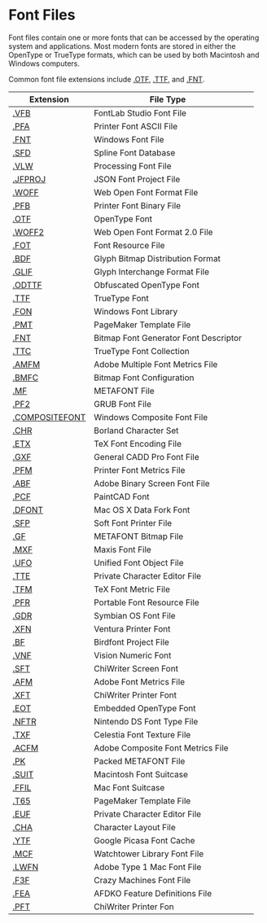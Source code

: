 
# Font Files

Font files contain one or more fonts that can be accessed by the operating system and applications. Most modern fonts are stored in either the OpenType or TrueType formats, which can be used by both Macintosh and Windows computers.

Common font file extensions include [.OTF](https://fileinfo.com/extension/otf), [.TTF](https://fileinfo.com/extension/ttf), and [.FNT](https://fileinfo.com/extension/fnt).

| Extension                                                      | File Type                             |     |
| -------------------------------------------------------------- | ------------------------------------- | --- |
| [.VFB](https://fileinfo.com/extension/vfb)                     | FontLab Studio Font File              |     |
| [.PFA](https://fileinfo.com/extension/pfa)                     | Printer Font ASCII File               |     |
| [.FNT](https://fileinfo.com/extension/fnt)                     | Windows Font File                     |     |
| [.SFD](https://fileinfo.com/extension/sfd)                     | Spline Font Database                  |     |
| [.VLW](https://fileinfo.com/extension/vlw)                     | Processing Font File                  |     |
| [.JFPROJ](https://fileinfo.com/extension/jfproj)               | JSON Font Project File                |     |
| [.WOFF](https://fileinfo.com/extension/woff)                   | Web Open Font Format File             |     |
| [.PFB](https://fileinfo.com/extension/pfb)                     | Printer Font Binary File              |     |
| [.OTF](https://fileinfo.com/extension/otf)                     | OpenType Font                         |     |
| [.WOFF2](https://fileinfo.com/extension/woff2)                 | Web Open Font Format 2.0 File         |     |
| [.FOT](https://fileinfo.com/extension/fot)                     | Font Resource File                    |     |
| [.BDF](https://fileinfo.com/extension/bdf)                     | Glyph Bitmap Distribution Format      |     |
| [.GLIF](https://fileinfo.com/extension/glif)                   | Glyph Interchange Format File         |     |
| [.ODTTF](https://fileinfo.com/extension/odttf)                 | Obfuscated OpenType Font              |     |
| [.TTF](https://fileinfo.com/extension/ttf)                     | TrueType Font                         |     |
| [.FON](https://fileinfo.com/extension/fon)                     | Windows Font Library                  |     |
| [.PMT](https://fileinfo.com/extension/pmt)                     | PageMaker Template File               |     |
| [.FNT](https://fileinfo.com/extension/fnt)                     | Bitmap Font Generator Font Descriptor |     |
| [.TTC](https://fileinfo.com/extension/ttc)                     | TrueType Font Collection              |     |
| [.AMFM](https://fileinfo.com/extension/amfm)                   | Adobe Multiple Font Metrics File      |     |
| [.BMFC](https://fileinfo.com/extension/bmfc)                   | Bitmap Font Configuration             |     |
| [.MF](https://fileinfo.com/extension/mf)                       | METAFONT File                         |     |
| [.PF2](https://fileinfo.com/extension/pf2)                     | GRUB Font File                        |     |
| [.COMPOSITEFONT](https://fileinfo.com/extension/compositefont) | Windows Composite Font File           |     |
| [.CHR](https://fileinfo.com/extension/chr)                     | Borland Character Set                 |     |
| [.ETX](https://fileinfo.com/extension/etx)                     | TeX Font Encoding File                |     |
| [.GXF](https://fileinfo.com/extension/gxf)                     | General CADD Pro Font File            |     |
| [.PFM](https://fileinfo.com/extension/pfm)                     | Printer Font Metrics File             |     |
| [.ABF](https://fileinfo.com/extension/abf)                     | Adobe Binary Screen Font File         |     |
| [.PCF](https://fileinfo.com/extension/pcf)                     | PaintCAD Font                         |     |
| [.DFONT](https://fileinfo.com/extension/dfont)                 | Mac OS X Data Fork Font               |     |
| [.SFP](https://fileinfo.com/extension/sfp)                     | Soft Font Printer File                |     |
| [.GF](https://fileinfo.com/extension/gf)                       | METAFONT Bitmap File                  |     |
| [.MXF](https://fileinfo.com/extension/mxf)                     | Maxis Font File                       |     |
| [.UFO](https://fileinfo.com/extension/ufo)                     | Unified Font Object File              |     |
| [.TTE](https://fileinfo.com/extension/tte)                     | Private Character Editor File         |     |
| [.TFM](https://fileinfo.com/extension/tfm)                     | TeX Font Metric File                  |     |
| [.PFR](https://fileinfo.com/extension/pfr)                     | Portable Font Resource File           |     |
| [.GDR](https://fileinfo.com/extension/gdr)                     | Symbian OS Font File                  |     |
| [.XFN](https://fileinfo.com/extension/xfn)                     | Ventura Printer Font                  |     |
| [.BF](https://fileinfo.com/extension/bf)                       | Birdfont Project File                 |     |
| [.VNF](https://fileinfo.com/extension/vnf)                     | Vision Numeric Font                   |     |
| [.SFT](https://fileinfo.com/extension/sft)                     | ChiWriter Screen Font                 |     |
| [.AFM](https://fileinfo.com/extension/afm)                     | Adobe Font Metrics File               |     |
| [.XFT](https://fileinfo.com/extension/xft)                     | ChiWriter Printer Font                |     |
| [.EOT](https://fileinfo.com/extension/eot)                     | Embedded OpenType Font                |     |
| [.NFTR](https://fileinfo.com/extension/nftr)                   | Nintendo DS Font Type File            |     |
| [.TXF](https://fileinfo.com/extension/txf)                     | Celestia Font Texture File            |     |
| [.ACFM](https://fileinfo.com/extension/acfm)                   | Adobe Composite Font Metrics File     |     |
| [.PK](https://fileinfo.com/extension/pk)                       | Packed METAFONT File                  |     |
| [.SUIT](https://fileinfo.com/extension/suit)                   | Macintosh Font Suitcase               |     |
| [.FFIL](https://fileinfo.com/extension/ffil)                   | Mac Font Suitcase                     |     |
| [.T65](https://fileinfo.com/extension/t65)                     | PageMaker Template File               |     |
| [.EUF](https://fileinfo.com/extension/euf)                     | Private Character Editor File         |     |
| [.CHA](https://fileinfo.com/extension/cha)                     | Character Layout File                 |     |
| [.YTF](https://fileinfo.com/extension/ytf)                     | Google Picasa Font Cache              |     |
| [.MCF](https://fileinfo.com/extension/mcf)                     | Watchtower Library Font File          |     |
| [.LWFN](https://fileinfo.com/extension/lwfn)                   | Adobe Type 1 Mac Font File            |     |
| [.F3F](https://fileinfo.com/extension/f3f)                     | Crazy Machines Font File              |     |
| [.FEA](https://fileinfo.com/extension/fea)                     | AFDKO Feature Definitions File        |     |
| [.PFT](https://fileinfo.com/extension/pft)                     | ChiWriter Printer Fon                 |     |
